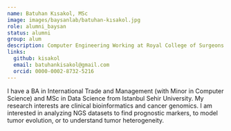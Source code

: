 ```yaml
---
name: Batuhan Kısakol, MSc
image: images/baysanlab/batuhan-kısakol.jpg
role: alumni_baysan
status: alumni
group: alum
description: Computer Engineering Working at Royal College of Surgeons in Ireland
links:
  github: kisakol
  email: batuhankisakol@gmail.com
  orcid: 0000-0002-8732-5216
---
```


I have a BA in International Trade and Management (with Minor in Computer Science) and MSc in Data Science from Istanbul Sehir University. My research interests are clinical bioinformatics and cancer genomics. I am interested in analyzing NGS datasets to find prognostic markers, to model tumor evolution, or to understand tumor heterogeneity. 
